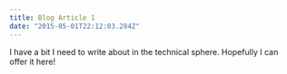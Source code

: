 ```yaml
---
title: Blog Article 1
date: "2015-05-01T22:12:03.284Z"
---
```



I have a bit I need to write about in the technical sphere. Hopefully I can offer it here!
